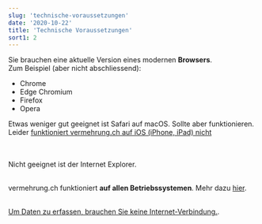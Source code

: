 ```yaml
---
slug: 'technische-voraussetzungen'
date: '2020-10-22'
title: 'Technische Voraussetzungen'
sort1: 2
---
```


Sie brauchen eine aktuelle Version eines modernen **Browsers**.<br/>
Zum Beispiel (aber nicht abschliessend):

- Chrome
- Edge Chromium
- Firefox
- Opera

Etwas weniger gut geeignet ist Safari auf macOS. Sollte aber funktionieren. Leider [funktioniert vermehrung.ch auf iOS (iPhone, iPad) nicht](/ios)<br/><br/><br/>

Nicht geeignet ist der Internet Explorer.<br/><br/>

vermehrung.ch funktioniert **auf allen Betriebssystemen**. Mehr dazu [hier](/pwa).<br/><br/>

[Um Daten zu erfassen, brauchen Sie keine Internet-Verbindung.](/offline).
